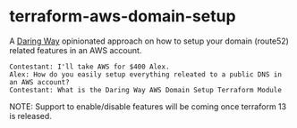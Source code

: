 # terraform-aws-domain-setup

A [Daring Way](https://www/daringway.com/) opinionated approach on how to setup your domain (route52) related features in an AWS account.

    Contestant: I'll take AWS for $400 Alex.
    Alex: How do you easily setup everything releated to a public DNS in an AWS account?
    Contestant: What is the Daring Way AWS Domain Setup Terraform Module

NOTE: Support to enable/disable features will be coming once terraform 13 is released.